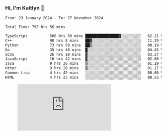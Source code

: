 ### Hi, I'm Kaitlyn 👋
<!--START_SECTION:waka-->

```txt
From: 29 January 2024 - To: 27 November 2024

Total Time: 795 hrs 56 mins

TypeScript          500 hrs 59 mins ███████████████▓░░░░░░░░░   62.21 %
C++                 90 hrs 8 mins   ██▓░░░░░░░░░░░░░░░░░░░░░░   11.19 %
Python              73 hrs 59 mins  ██▒░░░░░░░░░░░░░░░░░░░░░░   09.19 %
Go                  35 hrs 48 mins  █░░░░░░░░░░░░░░░░░░░░░░░░   04.45 %
SCSS                26 hrs 19 mins  ▓░░░░░░░░░░░░░░░░░░░░░░░░   03.27 %
JavaScript          16 hrs 42 mins  ▓░░░░░░░░░░░░░░░░░░░░░░░░   02.08 %
Java                9 hrs 36 mins   ▒░░░░░░░░░░░░░░░░░░░░░░░░   01.19 %
Other               9 hrs 26 mins   ▒░░░░░░░░░░░░░░░░░░░░░░░░   01.17 %
Common Lisp         4 hrs 49 mins   ░░░░░░░░░░░░░░░░░░░░░░░░░   00.60 %
HTML                4 hrs 23 mins   ░░░░░░░░░░░░░░░░░░░░░░░░░   00.55 %
```

<!--END_SECTION:waka-->

<figure><embed src="https://wakatime.com/share/@018d58bc-3d22-46c9-b2d7-4ed36fb8172d/243b5d9b-77cd-4133-89ff-dcc8f225fa18.svg"></embed></figure>
